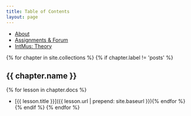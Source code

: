 ```yaml
---
title: Table of Contents
layout: page
---
```


<ul class="index-buttons">
<li><a href="{{ "/about.html" | absolute_url }}">About</a></li>
<li><a href="{{ "/forum/index.html" | absolute_url }}">Assignments &amp; Forum</a></li>
<li><a href="https://intmus.github.io/inttheory18-19/">IntMus: Theory</a></li>
</ul>

{% for chapter in site.collections %}
{% if chapter.label != 'posts' %}
## {{ chapter.name }}
{% for lesson in chapter.docs %}
- [{{ lesson.title }}]({{ lesson.url | prepend: site.baseurl }}){% endfor %}
{% endif %}
{% endfor %}
